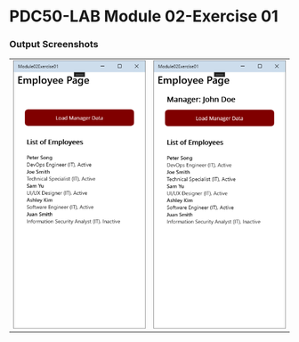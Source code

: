 # PDC50-LAB Module 02-Exercise 01

### Output Screenshots
  <table>
    <tr>
      <td><img src="Screenshots/1.png" width="300"/></td>
      <td><img src="Screenshots/2.png" width="300"/></td>
    </tr>
  </table>
